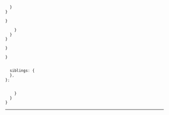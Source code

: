 









  ```js
    }
  }
  ```

  ```js
  }
  ```
  ```js
      }
    }
  }
  ```


  ```js
  }
  ```

  ```js
  }
  ```


  ```js

  ```

  ```js
    siblings: {
    },
  };
  ```
  ```js
  ```
  ```js
      }
    }
  }
  ```














---
